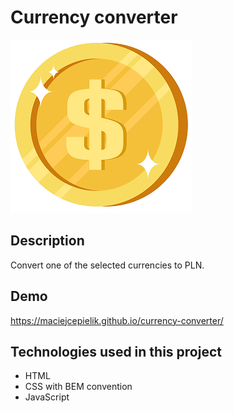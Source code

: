 # Currency converter

![Coin](images/coin.png)

## Description
Convert one of the selected currencies to PLN.

## Demo

https://maciejcepielik.github.io/currency-converter/

## Technologies used in  this project
- HTML
- CSS with BEM convention
- JavaScript